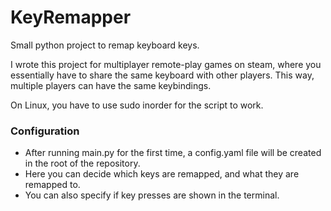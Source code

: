 # KeyRemapper

Small python project to remap keyboard keys.

I wrote this project for multiplayer remote-play games on steam, where you essentially have to share the same keyboard with other players. This way, multiple players can have the same keybindings.

On Linux, you have to use sudo inorder for the script to work.

### Configuration
- After running main.py for the first time, a config.yaml file will be created in the root of the repository.
- Here you can decide which keys are remapped, and what they are remapped to.
- You can also specify if key presses are shown in the terminal.